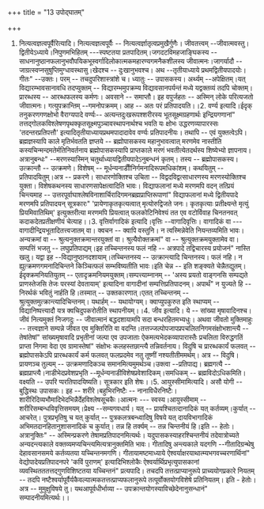 +++
title = "13 उपोद्घातम्"

+++
1. नित्यत्वज्ञत्वपूर्वैरित्यादि। नित्यत्वज्ञत्वपूर्वैः -- नित्यत्वर्ज्ञातृत्वप्रमुखैर्गुणैः। जीवतत्त्वम् --जीवात्मवस्तु। द्वितीयेऽध्याये।निपुणमभिहितम् ---स्पष्टतया प्रतपादितम्।जगदटविमहजाङ्घिकस्य -- साधनानुष्ठानफलानुभवौपयिकभूस्वर्गादिलोकात्मकमहारण्यगमनैकशीलस्य जीवात्मनः।जागर्यादौ --जाग्रत्स्वप्नसुषुप्तिमुग्धावस्थासु।खेदश्च -- दुःखानुभवश्च। अथ --तृतीयाध्याये प्रथमद्वितीयपादयोः। गीतः" --उक्तः। परम् -- तचदुपरिशास्त्रांशे च। ध्यातुः -- उपासकस्य। अर्थ्यम् --अपेक्षितम्।यत् विद्यारम्भावसानावधि तदप्युक्तम् -- विद्यारम्भमुपक्रम्य विद्यावसानपर्यन्तं मध्ये यद्वक्तव्यं तदपि चोक्तम्। प्रारब्धस्य -- आरब्धफलस्य कर्मणः। अवसाने -- समाप्तौ। इह वपुर्जहतः -- अस्मिन् लोके परित्यजतो जीवात्मनः। गत्युपक्रान्तिम् --गमनोपक्रमम्। आह -- अतः परं प्रतिपादयति।।2. वर्ण्य इत्यादि।ईदृक् तनुकरणगणक्षोभो वैराग्यपादे वर्ण्यः-- अत्यन्तदुःखरूपश्शरीरस्य भूतसूक्ष्मग्रहणार्थः इन्द्रियगणानां" तत्तद्गोलकविश्लेषणपृथक्कृतसूक्ष्मपुञ्चावस्थापनार्थश्च भवति यः क्षोभः उद्धरणव्यापारस्सः 'तदन्तरप्रतिपत्तौ' इत्यादितृतीयाध्यायप्रथमपादादावेव वर्ण्यः प्रतिपादनीयः। तथापि -- एवं युक्तत्वेऽपि। ब्रह्मज्ञस्यापि काले मृतिर्भवतति ज्ञप्तये -- ब्रह्मोपासकस्य महानुभावत्वात् मरणमेव नास्तीति कस्यचिन्मन्दमतेर्मतिनिवर्तनाय ब्रह्मोपासकस्यापि प्राप्तकाले मरणं भवतीत्येतदर्थस्य शिष्येभ्यो ज्ञापनाय। अत्रानुबन्धः" --मरणस्यास्मिन् चतुर्थाध्यायद्वितीयपादेऽनुबन्धनं कृतम्। तस्य -- ब्रह्मोपासकस्य। उत्क्रान्तौ -- उत्क्रमणे। विशेषम् -- मूर्धन्यनाडीीनिर्गमनादिरूपमधिकांशम्। कथयितुम् -- प्रतिपादयितुम्।अत्र -- प्रकरणे। साधारणोक्तिश्च उचिता -- विद्वदविद्वत्साधारणस्य मरणस्योक्तिश्च युक्ता। विशेषकथनस्य साधारणसापेक्षत्वादिति भावः। विद्याफलानां मध्ये मरणमपि वदन् तत्प्रियं चिन्त्यमाह -- उत्तरपूर्वाघाश्लेषविनाशार्चिरादिगमनब्रह्मप्राप्तिरूपाणां" विद्याफलानां मध्ये द्वितीयपादे मरणमपि प्रतिपादयन् सूत्रकारः" 'प्रायेणाकृतकृत्यत्वात् मृत्योरुद्विजते जनः। कृतकृत्याः प्रतीक्ष्यन्ते मृत्युं प्रियमिवातिथिम्' इत्युक्तरीत्या मरणमपि प्रियत्वात् फलकोटिनिवेश्यं तत एव वटोर्विवाह चिनतनवत् कदाकदेतप्रतीक्षणीयं चेत्याह।।3. वृत्तिर्वागादिकं इत्यादि।वृत्तिः --वागादिवृत्तिः। वागादिकं वा ---वागादीन्द्रियभूतादितत्त्वजातम् वा। क्वचन -- क्वापि वस्तुनि। न त्वस्मिन्नेवेति नियन्तव्यमिति भावः। अन्यक्रमां वा -- श्रुत्यनुक्तक्रमान्तरयुक्तां वा। श्रुत्यैवोक्तक्रमां" वा -- श्रुत्युक्तक्रमयुक्तामेव वा। सम्पत्तिं भजतु -- लघुप्रतिपाद्यम्।इह तच्चिन्तनस्य फलं नहि -- अत्रपादे तद्विचारस्य प्रयोजनं" नास्ति खलु। यद्वा इह --विद्यानुष्ठानदशायाम्।तच्चिन्तनस्य -- उत्क्रान्त्यादि चिन्तनस्य। फलं नहि। न ह्युत्क्रमणगमनादिचिन्तने किञ्चित्फलं सम्भविष्यतीति भावः।इति चेन्न -- इति शङ्क्यते चेन्नैतद्युतम्।ईदृक्क्रमनियतियुतम् -- एतादृक्रमनियमयुक्तम्।सम्पत्त्याम्नानम् -- 'अस्य प्रयतो वाङ्गनसि सम्पद्यते प्राणस्तेजसि तेजः परस्यां देवतायाम्' इत्यादिना वागादीनां सम्पत्तिप्रतिपादनम्। अपार्थं" न युज्यते हि -- निरर्थकं भवितुं नार्हति हि।तस्मात् -- उक्तकारणात्।एतत् तच्चिन्तनम् -- श्रुत्युक्तमुत्क्रान्त्यादिचिन्तनम्। यथार्हम् -- यथायोग्यम्। क्वाप्युपकुरुत इति स्थाप्यम् -- विद्यानिष्पत्त्यादौ यत्र क्वचिदुपकरोतीति स्थापनीयम्।।4. जीव इत्यादि। ये -- सांख्या मृषावादिनश्च। जीवं नित्यमुक्तं निजगदुः -- जीवात्मानं बद्धदशायामपि सदा बन्धरहितमभ्यधुः। अथवा जीवतो मुक्तिमाहुः -- तत्त्वज्ञाने सम्पन्ने जीवत एव मुक्तिरिति वा वदन्ति।तत्तज्जल्पोपजापप्रपचलितनिगमसंक्षोभशान्त्यै -- तेषांतेषां" सांख्यमृषावादि प्रभृतीनां जल्पा एव उपजाताः ऐकमत्यभेदकव्यापारास्तैः प्रचलिता विरुद्धगतिं प्राप्ता निगमा वेदा एव ग्रामास्तेषां" संक्षोभः कलहस्तछान्त्यै तन्निवर्तनाय। विदुषि च प्रारब्धकार्यं फलवत् -- ब्रह्मोपासकेऽपि प्रारब्धकार्यं कर्म फलवत् फलप्रदमेव नतु तूष्णीं नश्यतीतीममर्थम्। अत्र -- विदुषि।प्रायणञ्च तुल्यम् -- उत्क्रमणादिकञ्च समानमित्यमुमर्थञ्च।उक्त्वा --प्रतिपाद्य। ब्रह्मगत्यै -- ब्रह्मप्राप्त्यै।नाडीभेदप्रवेशप्रभृति --मूर्धन्यनाडीविशेषप्रवेशादिकम्।समधिकम् -- ब्रह्मविदोऽधिकमिति।वक्ष्यति -- उपरि प्परतिपादयिष्यति। सूत्रकार इति शेषः।।5. आयुस्सीमामित्यादि। असौ योगी -- बुद्धिस्थः उपासकः। इह -- शरीरे।बहुभिरनिष्टैः -- नानाविधैरनिष्टैः। शारीरिदिव्यभौमादिभेदभिन्नैर्देहविश्लेषसूचकैः।आत्मनः --- स्वस्य।आयुस्सीमाम् -- शरीरिसम्बन्धविवृत्तिसमयम्।प्रेक्ष्य --सम्यगवधार्य। यत् -- प्रायश्चितत्दानादिकं यत् कर्तव्यम्।कुर्यात् -- आचरेत्। पुत्रप्रभृतिषु च यत् कुर्यात् -- पुत्रकलत्रबन्ध्वादिषु विषये यत् दायविभागादिकं अभिमतदानहितानुशासनादिकं च कुर्यात्। तन्न हि तर्क्यम् -- तन्न चिन्तनीयं हि।इति -- हेतोः। अत्रानुक्तिः" -- अस्मिन्प्रकरणे तेषामप्रतिपादनमित्यर्थः। यदुपासकस्याहरश्चिन्तनीयं तदेवात्रोच्यते अन्यदन्त्यकाले वक्तव्यमप्यचिन्त्यमित्यत्रानुक्तमिति भावः। गीतादिषु अन्त्यकाले यदगणि --गीतादिग्रन्थेषु देहावसानसमये कर्तव्यतया यच्चिन्तनमगणि। गीतायामष्टमाध्याये ऐश्वर्याक्षरयाथात्म्यभगवच्चरणार्थिनां" वेद्योपादेयप्रतिपादनपरे 'कविं पुराणम्' इत्यादिभिश्लोकैः ऐश्वर्यार्थिप्रभृत्युपासकानां व्यवस्थितततत्तद्गुणविशिष्टतया यच्चिन्तनं" प्रत्यपादि। तचदपि तत्तत्प्राप्यानुरूपे प्राच्ययोगप्रकारे नियतम् -- तदपि नष्टैश्वर्यापूर्वैर्यकैवल्यात्मकतत्तत्प्राप्यफलानुरूपे तत्पूर्वोक्तयोगविशेषे प्रतिनियतम्। इति - हेतोः। अत्र -- मुमुक्षुविषये तु। यथआपूर्वधीर्भाव्या -- उपक्रान्तयोगस्याविच्छेदेनानुसन्धानं" सम्पादनीयमित्यर्थः।।